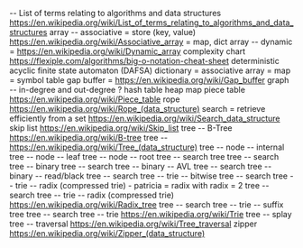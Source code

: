 -- List of terms relating to algorithms and data structures https://en.wikipedia.org/wiki/List_of_terms_relating_to_algorithms_and_data_structures
array -- associative = store (key, value) https://en.wikipedia.org/wiki/Associative_array = map, dict
array -- dynamic = https://en.wikipedia.org/wiki/Dynamic_array
complexity chart https://flexiple.com/algorithms/big-o-notation-cheat-sheet
deterministic acyclic finite state automaton (DAFSA)
dictionary = associative array = map = symbol table
gap buffer = https://en.wikipedia.org/wiki/Gap_buffer
graph -- in-degree and out-degree ?
hash table
heap
map
piece table https://en.wikipedia.org/wiki/Piece_table
rope https://en.wikipedia.org/wiki/Rope_(data_structure)
search = retrieve efficiently from a set https://en.wikipedia.org/wiki/Search_data_structure
skip list https://en.wikipedia.org/wiki/Skip_list
tree -- B-Tree https://en.wikipedia.org/wiki/B-tree
tree -- https://en.wikipedia.org/wiki/Tree_(data_structure)
tree -- node -- internal
tree -- node -- leaf
tree -- node -- root
tree -- search tree
tree -- search tree -- binary
tree -- search tree -- binary -- AVL
tree -- search tree -- binary -- read/black
tree -- search tree -- trie -- bitwise
tree -- search tree -- trie -- radix (compressed trie) - patricia = radix with radix = 2
tree -- search tree -- trie -- radix (compressed trie) https://en.wikipedia.org/wiki/Radix_tree
tree -- search tree -- trie -- suffix tree
tree -- search tree -- trie https://en.wikipedia.org/wiki/Trie
tree -- splay
tree -- traversal https://en.wikipedia.org/wiki/Tree_traversal
zipper https://en.wikipedia.org/wiki/Zipper_(data_structure)
